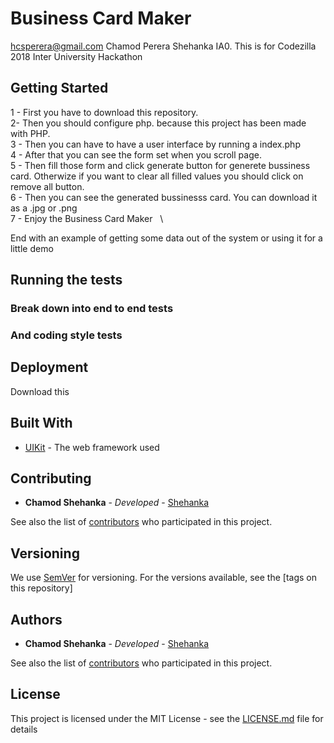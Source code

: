 # Business Card Maker
hcsperera@gmail.com Chamod Perera Shehanka IA0.
This is for Codezilla 2018 Inter University Hackathon

## Getting Started

1 - First you have to download this repository. &nbsp; \
2- Then you should configure php. because this project has been made with PHP. &nbsp; \
3 - Then you can have to have a user interface by running a index.php &nbsp; \
4 - After that you can see the form set when you scroll page. &nbsp; \
5 - Then fill those form and click generate button for generete bussiness card. Otherwize if you want to clear all filled values you should click on remove all button. &nbsp; \
6 - Then you can see the generated bussinesss card. You can download it as a .jpg or .png &nbsp; \
7 - Enjoy the Business Card Maker &nbsp; \


End with an example of getting some data out of the system or using it for a little demo

## Running the tests



### Break down into end to end tests





### And coding style tests




## Deployment

Download this

## Built With

* [UIKit](https://getuikit.com/) - The web framework used

## Contributing

* **Chamod Shehanka** - *Developed* - [Shehanka](https://github.com/Shehanka)

See also the list of [contributors](https://github.com/codezilla2018/Business-Card-Maker/graphs/contributors) who participated in this project.

## Versioning

We use [SemVer](http://semver.org/) for versioning. For the versions available, see the [tags on this repository] 

## Authors

* **Chamod Shehanka** - *Developed* - [Shehanka](https://github.com/Shehanka)

See also the list of [contributors](https://github.com/codezilla2018/Business-Card-Maker/graphs/contributors) who participated in this project.

## License

This project is licensed under the MIT License - see the [LICENSE.md](Business-Card-Maker/LICENSE.md) file for details
